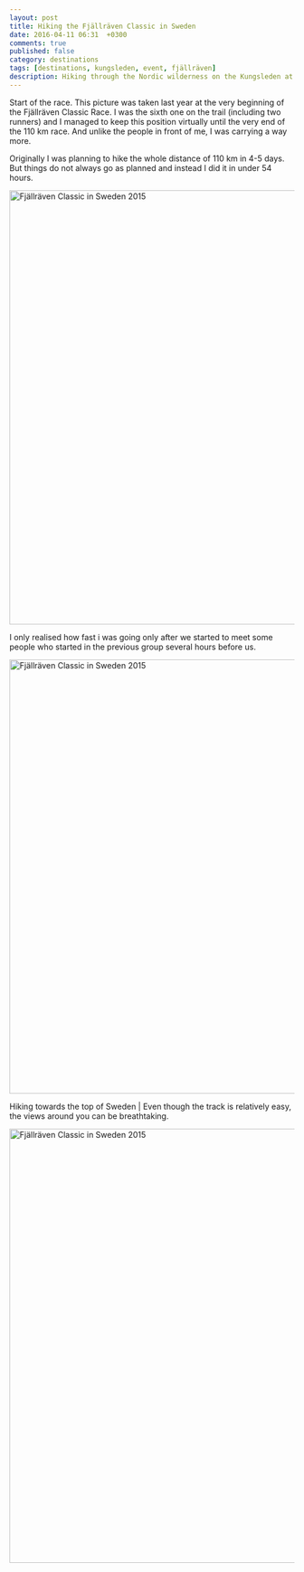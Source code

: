 ```yaml
---
layout: post
title: Hiking the Fjällräven Classic in Sweden
date: 2016-04-11 06:31  +0300
comments: true
published: false
category: destinations
tags: [destinations, kungsleden, event, fjällräven]
description: Hiking through the Nordic wilderness on the Kungsleden at the Fjällräven Classic
---
```


Start of the race. This picture was taken last year at the very beginning of the Fjällräven Classic Race. I was the sixth one on the trail (including two runners) and I managed to keep this position virtually until the very end of the 110 km race. And unlike the people in front of me, I was carrying a way more.

<!--more-->

Originally I was planning to hike the whole distance of 110 km in 4-5 days. But things do not always go as planned and instead I did it in under 54 hours.

<a data-flickr-embed="true"  href="https://www.flickr.com/photos/90204224@N07/26338936616/in/dateposted-public/" title="Fjällräven Classic in Sweden 2015"><img src="https://farm2.staticflickr.com/1478/26338936616_fb55b8c11d_b.jpg" width="1024" height="768" alt="Fjällräven Classic in Sweden 2015"></a><script async src="//embedr.flickr.com/assets/client-code.js" charset="utf-8"></script>

I only realised how fast i was going only after we started to meet some people who started in the previous group several hours before us.

<a data-flickr-embed="true"  href="https://www.flickr.com/photos/90204224@N07/26092020050/in/dateposted-public/" title="Fjällräven Classic in Sweden 2015"><img src="https://farm2.staticflickr.com/1633/26092020050_7fe4c5f927_b.jpg" width="1024" height="768" alt="Fjällräven Classic in Sweden 2015"></a><script async src="//embedr.flickr.com/assets/client-code.js" charset="utf-8"></script>


Hiking towards the top of Sweden | Even though the track is relatively easy, the views around you can be breathtaking. 

<a data-flickr-embed="true"  href="https://www.flickr.com/photos/90204224@N07/26364870175/in/dateposted-public/" title="Fjällräven Classic in Sweden 2015"><img src="https://farm2.staticflickr.com/1572/26364870175_ce6f5ac685_b.jpg" width="1024" height="768" alt="Fjällräven Classic in Sweden 2015"></a><script async src="//embedr.flickr.com/assets/client-code.js" charset="utf-8"></script>
